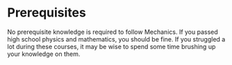 # Prerequisites

No prerequisite knowledge is required to follow Mechanics. If you passed high school physics and mathematics, you should be fine. If you struggled a lot during these courses, it may be wise to spend some time brushing up your knowledge on them.